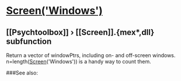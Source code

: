 # [Screen('Windows')](Screen-Windows) 
## [[Psychtoolbox]] &#8250; [[Screen]].{mex*,dll} subfunction


Return a vector of windowPtrs, including on- and off-screen windows.  
n=length([Screen](Screen)('Windows')) is a handy way to count them.   


###See also:

